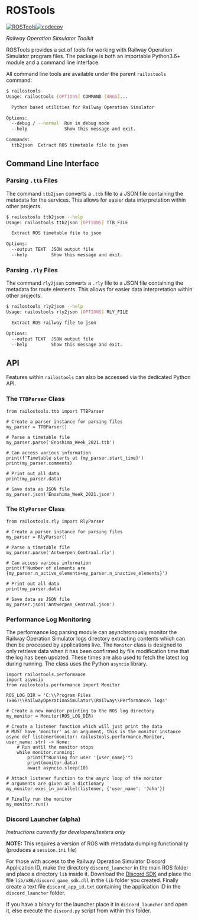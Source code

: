 # ROSTools
[![ROSTools](https://github.com/Railway-Op-Sim/railostools/actions/workflows/railostools.yml/badge.svg?branch=main)](https://github.com/Railway-Op-Sim/railostools/actions/workflows/railostools.yml)[![codecov](https://codecov.io/gh/Railway-Op-Sim/railostools/branch/main/graph/badge.svg?token=ZDddjxt8v5)](https://codecov.io/gh/Railway-Op-Sim/railostools)

*Railway Operation Simulator Toolkit*

ROSTools provides a set of tools for working with Railway Operation Simulator program files.
The package is both an importable Python3.6+ module and a command line interface.

All command line tools are available under the parent `railostools` command:

```sh
$ railostools
Usage: railostools [OPTIONS] COMMAND [ARGS]...

  Python based utilities for Railway Operation Simulator

Options:
  --debug / --normal  Run in debug mode
  --help              Show this message and exit.

Commands:
  ttb2json  Extract ROS timetable file to json
```

## Command Line Interface

### Parsing `.ttb` Files

The command `ttb2json` converts a `.ttb` file to a JSON file containing the metadata for the services.
This allows for easier data interpretation within other projects.

```sh
$ railostools ttb2json --help
Usage: railostools ttb2json [OPTIONS] TTB_FILE

  Extract ROS timetable file to json

Options:
  --output TEXT  JSON output file
  --help         Show this message and exit.
```

### Parsing `.rly` Files

The command `rly2json` converts a `.rly` file to a JSON file containing the metadata for route elements.
This allows for easier data interpretation within other projects.

```sh
$ railostools rly2json --help
Usage: railostools rly2json [OPTIONS] RLY_FILE

  Extract ROS railway file to json

Options:
  --output TEXT  JSON output file
  --help         Show this message and exit.
```

## API

Features within `railostools` can also be accessed via the dedicated Python API.

### The `TTBParser` Class

```python3
from railostools.ttb import TTBParser

# Create a parser instance for parsing files
my_parser = TTBParser()

# Parse a timetable file
my_parser.parse('Enoshima_Week_2021.ttb')

# Can access various information
print(f'Timetable starts at {my_parser.start_time}')
print(my_parser.comments)

# Print out all data
print(my_parser.data)

# Save data as JSON file
my_parser.json('Enoshima_Week_2021.json')
```

### The `RlyParser` Class

```python3
from railostools.rly import RlyParser

# Create a parser instance for parsing files
my_parser = RlyParser()

# Parse a timetable file
my_parser.parse('Antwerpen_Centraal.rly')

# Can access various information
print(f'Number of elements are {my_parser.n_active_elements+my_parser.n_inactive_elements}')

# Print out all data
print(my_parser.data)

# Save data as JSON file
my_parser.json('Antwerpen_Centraal.json')
```

### Performance Log Monitoring
The performance log parsing module can asynchronously monitor the Railway Operation Simulator logs directory extracting
contents which can then be processed by applications live. The `Monitor` class is designed to only retrieve data when
it has been confirmed by file modification time that the log has been updated. These times are also used to fetch the
latest log during running. The class uses the Python `asyncio` library.

```python3
import railostools.performance
import asyncio
from railostools.performance import Monitor

ROS_LOG_DIR = 'C:\\Program Files (x86)\\RailwayOperationSimulator\\Railway\\Performance\ logs'

# Create a new monitor pointing to the ROS log directory
my_monitor = Monitor(ROS_LOG_DIR)

# Create a listener function which will just print the data
# MUST have 'monitor' as an argument, this is the monitor instance
async def listener(monitor: railostools.performance.Monitor, user_name: str) -> None:
    # Run until the monitor stops
    while monitor.running:
        print(f"Running for user '{user_name}'")
        print(monitor.data)
        await asyncio.sleep(10)
    
# Attach listener function to the async loop of the monitor
# arguments are given as a dictionary
my_monitor.exec_in_parallel(listener, {'user_name': 'John'})

# Finally run the monitor
my_monitor.run()
```

### Discord Launcher (alpha)
*Instructions currently for developers/testers only*

**NOTE:** This requires a version of ROS with metadata dumping functionality (produces a `session.ini` file)

For those with access to the Railway Operation Simulator Discord Application ID, make the directory `discord_launcher` in the main ROS folder and place a directory `lib` inside it.
Download the [Discord SDK](https://dl-game-sdk.discordapp.net/2.5.6/discord_game_sdk.zip) and place the file `lib/x86/discord_game_sdk.dll`
in the `lib` folder you created. Finally create a text file `discord_app_id.txt` containing the application ID in the 
`discord_launcher` folder.

If you have a binary for the launcher place it in `discord_launcher` and open it, else execute the `discord.py` script from within
this folder.
